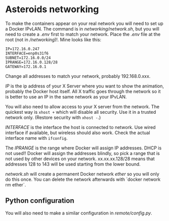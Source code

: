 # Asteroids networking

To make the containers appear on your real network you will need to set up a Docker IPvLAN. The command is in *networking/network.sh*, but you will need to create a *.env* first to match your network. Place the *.env* file at the root (not in */networking*)!. Mine looks like this:

    IP=172.16.0.247
    INTERFACE=enp0s31f6
    SUBNET=172.16.0.0/24
    IPRANGE=172.16.0.128/28
    GATEWAY=172.16.0.1

Change all addresses to match your network, probably 192.168.0.xxx.

*IP* is the ip address of your X Server where you want to show the animation, probably the Docker host itself. All X traffic goes through the network so it is better to use an IP in the same network as your IPvLAN.

You will also need to allow access to your X server from the network. The quickest way is `xhost +` which will disable all security. Use it in a trusted network only. (Restore security with `xhost -`.)

*INTERFACE* is the interface the host is connected to network. Use wired interface if available, but wireless should also work. Check the actual interface name with `ifconfig`.

The *IPRANGE* is the range where Docker will assign IP addresses. DHCP is not used!! Docker will assign the addresses blindly, so pick a range that is not used by other devices on your network. xx.xx.xx.128/28 means that addresses 128 to 143 will be used starting from the lower bound.

*network.sh* will create a permanent Docker network *ether* so you will only do this once. You can delete the network afterwards with ´docker network rm ether`.

## Python configuration

You will also need to make a similar configuration in *remote/config.py*.
